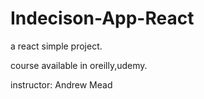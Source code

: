 # Indecison-App-React
a react simple project.

course available in oreilly,udemy.

instructor: Andrew Mead
